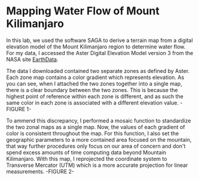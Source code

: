 # Mapping Water Flow of Mount Kilimanjaro

In this lab, we used the software SAGA to derive a terrain map from a digital elevation model of the Mount Kilimanjaro region to determine water flow. For my data, I accessed the Aster Digital Elevation Model version 3 from the NASA site [EarthData](https://earthdata.nasa.gov/).

The data I downloaded contained two separate zones as defined by Aster. Each zone map contains a color gradient which represents elevation. As you can see, when I attached the two zones together into a single map, there is a clear boundary between the two zones. This is because the highest point of reference within each zone is different, and as such the same color in each zone is associated with a different elevation value. -FIGURE 1-

To ammend this discrepancy, I performed a mosaic function to standardize the two zonal maps as a single map. Now, the values of each gradient of color is consistent throughout the map. For this function, I also set the geographic parameters to a more contained area focused on the mountain, that way further procedures only focus on our area of concern and don't spend excess amounts of time computing data beyond Mountain Kilimanjaro. With this map, I reprojected the coordinate system to Transverse Mercator (UTM) which is a more accurate projection for linear measurements.  -FIGURE 2-

